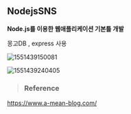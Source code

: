 ## NodejsSNS

**Node.js를 이용한 웹애플리케이션 기본틀 개발**

몽고DB , express 사용



![1551439150081](https://user-images.githubusercontent.com/32234263/53635146-8dcb9580-3c5f-11e9-9b26-379b9b568b9e.png)

![1551439240405](https://user-images.githubusercontent.com/32234263/53635164-9a4fee00-3c5f-11e9-9528-a077210c297e.png)

> ### Reference

https://www.a-mean-blog.com/